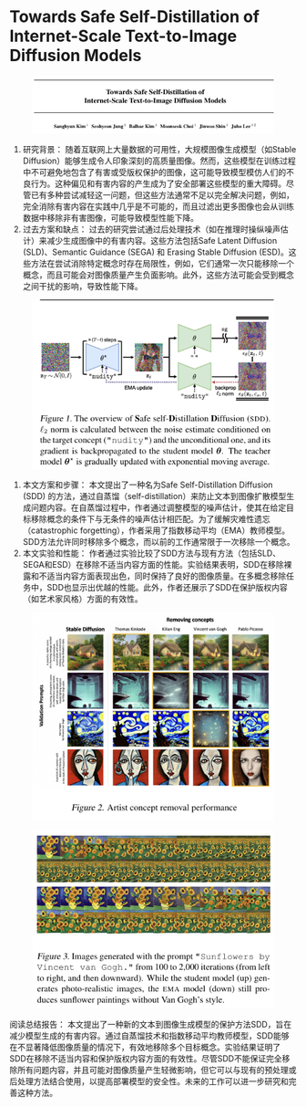 # Towards Safe Self-Distillation of  Internet-Scale Text-to-Image Diffusion Models

<figure><img src="../.gitbook/assets/image (7) (1) (1) (1) (1) (1) (1) (1) (1) (1) (1) (1) (1) (1) (1) (1) (1) (1) (1) (1) (1) (1) (1) (1) (1) (1) (1) (1) (1) (1) (1) (1) (1) (1) (1).png" alt=""><figcaption></figcaption></figure>

1. 研究背景： 随着互联网上大量数据的可用性，大规模图像生成模型（如Stable Diffusion）能够生成令人印象深刻的高质量图像。然而，这些模型在训练过程中不可避免地包含了有害或受版权保护的图像，这可能导致模型模仿人们的不良行为。这种偏见和有害内容的产生成为了安全部署这些模型的重大障碍。尽管已有多种尝试减轻这一问题，但这些方法通常不足以完全解决问题，例如，完全消除有害内容在实践中几乎是不可能的，而且过滤出更多图像也会从训练数据中移除非有害图像，可能导致模型性能下降。
2. 过去方案和缺点： 过去的研究尝试通过后处理技术（如在推理时操纵噪声估计）来减少生成图像中的有害内容。这些方法包括Safe Latent Diffusion (SLD)、Semantic Guidance (SEGA) 和 Erasing Stable Diffusion (ESD)。这些方法在尝试消除特定概念时存在局限性，例如，它们通常一次只能移除一个概念，而且可能会对图像质量产生负面影响。此外，这些方法可能会受到概念之间干扰的影响，导致性能下降。

<figure><img src="../.gitbook/assets/image (1) (1) (1) (1) (1) (1) (1) (1) (1) (1) (1) (1) (1) (1) (1) (1) (1) (1) (1) (1) (1) (1) (1) (1) (1) (1) (1) (1) (1) (1) (1) (1) (1) (1) (1) (1) (1) (1) (1) (1) (1) (1) (1) (1) (1) (1) (1) (1) (1) (1) (1) (1) (1) (1) (1) (1) (1) (1) (1) (1) ( (4).png" alt=""><figcaption></figcaption></figure>

1. 本文方案和步骤： 本文提出了一种名为Safe Self-Distillation Diffusion (SDD) 的方法，通过自蒸馏（self-distillation）来防止文本到图像扩散模型生成问题内容。在自蒸馏过程中，作者通过调整模型的噪声估计，使其在给定目标移除概念的条件下与无条件的噪声估计相匹配。为了缓解灾难性遗忘（catastrophic forgetting），作者采用了指数移动平均（EMA）教师模型。SDD方法允许同时移除多个概念，而以前的工作通常限于一次移除一个概念。
2. 本文实验和性能： 作者通过实验比较了SDD方法与现有方法（包括SLD、SEGA和ESD）在移除不适当内容方面的性能。实验结果表明，SDD在移除裸露和不适当内容方面表现出色，同时保持了良好的图像质量。在多概念移除任务中，SDD也显示出优越的性能。此外，作者还展示了SDD在保护版权内容（如艺术家风格）方面的有效性。

<figure><img src="../.gitbook/assets/image (2) (1) (1) (1) (1) (1) (1) (1) (1) (1) (1) (1) (1) (1) (1) (1) (1) (1) (1) (1) (1) (1) (1) (1) (1) (1) (1) (1) (1) (1) (1) (1) (1) (1) (1) (1) (1) (1) (1) (1) (1) (1) (1) (1) (1) (1) (1) (1) (1) (1) (1) (1) (1) (1) (1) (1) (1) (1) (1) (1) ( (3).png" alt=""><figcaption></figcaption></figure>

<figure><img src="../.gitbook/assets/image (3) (1) (1) (1) (1) (1) (1) (1) (1) (1) (1) (1) (1) (1) (1) (1) (1) (1) (1) (1) (1) (1) (1) (1) (1) (1) (1) (1) (1) (1) (1) (1) (1) (1) (1) (1) (1) (1) (1) (1) (1) (1) (1) (1) (1) (1) (1) (1) (1) (1) (1) (1) (1) (1) (1) (1).png" alt=""><figcaption></figcaption></figure>

阅读总结报告： 本文提出了一种新的文本到图像生成模型的保护方法SDD，旨在减少模型生成的有害内容。通过自蒸馏技术和指数移动平均教师模型，SDD能够在不显著降低图像质量的情况下，有效地移除多个目标概念。实验结果证明了SDD在移除不适当内容和保护版权内容方面的有效性。尽管SDD不能保证完全移除所有问题内容，并且可能对图像质量产生轻微影响，但它可以与现有的预处理或后处理方法结合使用，以提高部署模型的安全性。未来的工作可以进一步研究和完善这种方法。
